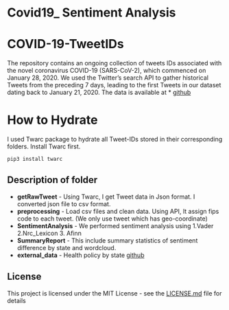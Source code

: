 # Covid19_ Sentiment Analysis



# COVID-19-TweetIDs 
The repository contains an ongoing collection of tweets IDs associated with the novel coronavirus COVID-19 (SARS-CoV-2), which commenced on January 28, 2020. We used the Twitter’s search API to gather historical Tweets from the preceding 7 days, leading to the first Tweets in our dataset dating back to January 21, 2020.
The data is available at * [github](https://github.com/echen102/COVID-19-TweetIDs#covid-19-tweetids)

# How to Hydrate
I used Twarc package to hydrate all Tweet-IDs stored in their corresponding folders. Install Twarc first.

```
pip3 install twarc
```

## Description of folder
* **getRawTweet** - Using Twarc, I get Tweet data in Json format. I converted json file to csv format.  
* **preprocessing** - Load csv files and clean data. Using API, It assign fips code to each tweet. (We only use tweet which has geo-coordinate)  
* **SentimentAnalysis** - We performed sentiment analysis using 1.Vader 2.Nrc_Lexicon 3. Afinn
* **SummaryReport** - This include summary statistics of sentiment difference by state and wordcloud.  
* **external_data** - Health policy by state [github](https://github.com/COVID19StatePolicy/SocialDistancing)


## License

This project is licensed under the MIT License - see the [LICENSE.md](LICENSE.md) file for details
